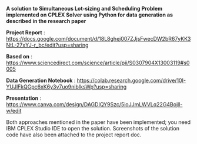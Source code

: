 **A solution to Simultaneous Lot-sizing and Scheduling Problem implemented on CPLEX Solver using Python for data generation as described in the research paper**

**Project Report** : https://docs.google.com/document/d/18L8ghej007ZJjsFwecDW2bR67yKK3NtL-27xYJ-r_bc/edit?usp=sharing

**Based on** : https://www.sciencedirect.com/science/article/pii/S0307904X13003119#s0005

**Data Generation Notebook** : https://colab.research.google.com/drive/10I-YUJlFkQGpc6xK6y3v7uo9nibIksWp?usp=sharing

**Presentation** : https://www.canva.com/design/DAGDIQY9Szc/5ioJJmLWVLq22G4Bojll-w/edit

Both approaches mentioned in the paper have been implemented; you need IBM CPLEX Studio IDE to open the solution. Screenshots of the solution code have also been attached to the project report doc.
